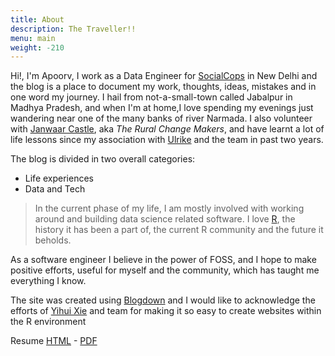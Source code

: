 ```yaml
---
title: About
description: The Traveller!!
menu: main
weight: -210
---
```


Hi!, I'm Apoorv, I work as a Data Engineer for [SocialCops](http://socialcops.com/) in New Delhi and the blog is a place to document my work, thoughts, ideas, mistakes and in one word my journey. I hail from not-a-small-town called Jabalpur in Madhya Pradesh, and when I'm at home,I love spending my evenings just wandering near one of the many banks of river Narmada. I also volunteer with [Janwaar Castle](http://rural-changemakers.com/), aka *The Rural Change Makers*, and have learnt a lot of life lessons since my association with [Ulrike](https://twitter.com/ulrike_reinhard?lang=en) and the team in past two years. 

The blog is divided in two overall categories: 

- Life experiences
- Data and Tech 

> In the current phase of my life, I am mostly involved with working around and building data science related software. I love [R](https://www.r-project.org/about.html), the history it has been a part of, the current R community and the future it beholds.

As a software engineer I believe in the power of FOSS, and I hope to make positive efforts, useful for myself and the community, which has taught me everything I know.

The site was created using [Blogdown](https://github.com/rstudio/blogdown) and I would like to  acknowledge the efforts of [Yihui Xie](https://github.com/yihui) and team for making it so easy to create websites within the R environment

Resume [HTML](/resume/resume_aug_2018.html) - [PDF](/resume/resume_apoorv_anand_aug_2018.pdf)
